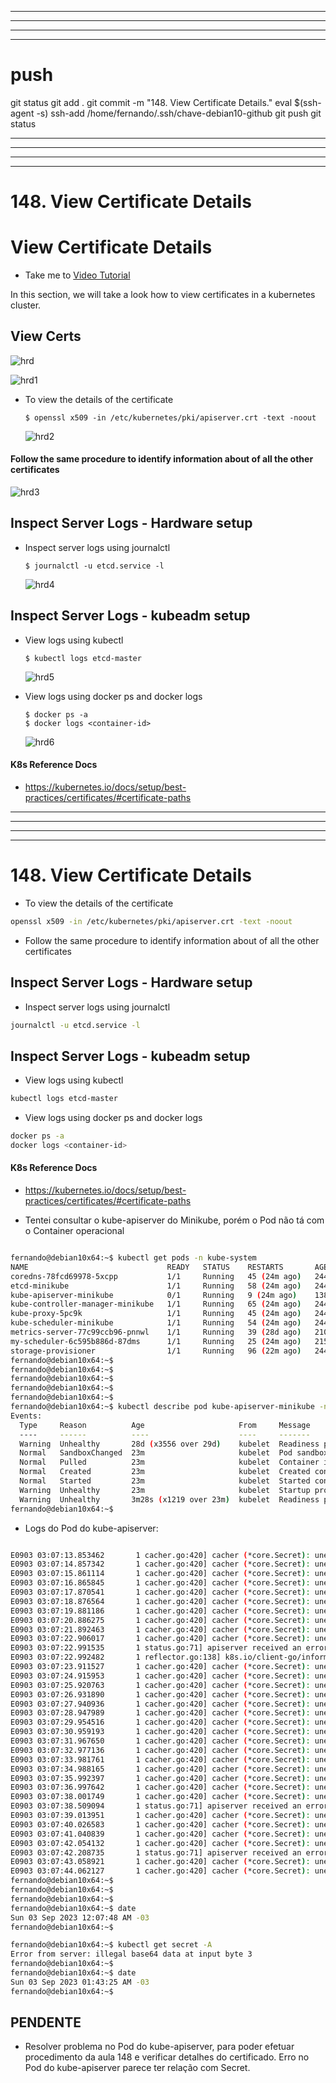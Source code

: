 
------------------------------------------------------------------------------------------------------------------------------------------------------
------------------------------------------------------------------------------------------------------------------------------------------------------
------------------------------------------------------------------------------------------------------------------------------------------------------
------------------------------------------------------------------------------------------------------------------------------------------------------
# push

git status
git add .
git commit -m "148. View Certificate Details."
eval $(ssh-agent -s)
ssh-add /home/fernando/.ssh/chave-debian10-github
git push
git status



------------------------------------------------------------------------------------------------------------------------------------------------------
------------------------------------------------------------------------------------------------------------------------------------------------------
------------------------------------------------------------------------------------------------------------------------------------------------------
------------------------------------------------------------------------------------------------------------------------------------------------------
# 148. View Certificate Details

# View Certificate Details
  - Take me to [Video Tutorial](https://kodekloud.com/topic/view-certificate-details/)
  
In this section, we will take a look how to view certificates in a kubernetes cluster.

## View Certs 
 ![hrd](../../images/hrd.PNG)

 ![hrd1](../../images/hrd1.PNG)
 
 - To view the details of the certificate
   ```
   $ openssl x509 -in /etc/kubernetes/pki/apiserver.crt -text -noout
   ```
   
   ![hrd2](../../images/hrd2.PNG)
   
#### Follow the same procedure to identify information about of all the other certificates

   ![hrd3](../../images/hrd3.PNG)
   
## Inspect Server Logs - Hardware setup
- Inspect server logs using journalctl
  ```
  $ journalctl -u etcd.service -l
  ```
  
  ![hrd4](../../images/hrd4.PNG)
  
## Inspect Server Logs - kubeadm setup
- View logs using kubectl
  ```
  $ kubectl logs etcd-master
  ```
  ![hrd5](../../images/hrd5.PNG)
  
- View logs using docker ps and docker logs
  ```
  $ docker ps -a
  $ docker logs <container-id>
  ```
  ![hrd6](../../images/hrd6.PNG)
  
#### K8s Reference Docs
- https://kubernetes.io/docs/setup/best-practices/certificates/#certificate-paths
  
  

  

   
   





------------------------------------------------------------------------------------------------------------------------------------------------------
------------------------------------------------------------------------------------------------------------------------------------------------------
------------------------------------------------------------------------------------------------------------------------------------------------------
------------------------------------------------------------------------------------------------------------------------------------------------------
# 148. View Certificate Details

- To view the details of the certificate

~~~~bash
openssl x509 -in /etc/kubernetes/pki/apiserver.crt -text -noout
~~~~


- Follow the same procedure to identify information about of all the other certificates

   



## Inspect Server Logs - Hardware setup

- Inspect server logs using journalctl
~~~~bash
journalctl -u etcd.service -l
~~~~
  


  
## Inspect Server Logs - kubeadm setup

- View logs using kubectl

~~~~bash
kubectl logs etcd-master
~~~~



  
- View logs using docker ps and docker logs

~~~~bash
docker ps -a
docker logs <container-id>
~~~~



  
#### K8s Reference Docs
- https://kubernetes.io/docs/setup/best-practices/certificates/#certificate-paths
  
  







- Tentei consultar o kube-apiserver do Minikube, porém o Pod não tá com o Container operacional

~~~~bash

fernando@debian10x64:~$ kubectl get pods -n kube-system
NAME                               READY   STATUS    RESTARTS       AGE
coredns-78fcd69978-5xcpp           1/1     Running   45 (24m ago)   244d
etcd-minikube                      1/1     Running   58 (24m ago)   244d
kube-apiserver-minikube            0/1     Running   9 (24m ago)    138d
kube-controller-manager-minikube   1/1     Running   65 (24m ago)   244d
kube-proxy-5pc9k                   1/1     Running   45 (24m ago)   244d
kube-scheduler-minikube            1/1     Running   54 (24m ago)   244d
metrics-server-77c99ccb96-pnnwl    1/1     Running   39 (28d ago)   210d
my-scheduler-6c595b886d-87dms      1/1     Running   25 (24m ago)   215d
storage-provisioner                1/1     Running   96 (22m ago)   244d
fernando@debian10x64:~$
fernando@debian10x64:~$
fernando@debian10x64:~$
fernando@debian10x64:~$
fernando@debian10x64:~$
fernando@debian10x64:~$ kubectl describe pod kube-apiserver-minikube -n kube-system | tail
Events:
  Type     Reason          Age                     From     Message
  ----     ------          ----                    ----     -------
  Warning  Unhealthy       28d (x3556 over 29d)    kubelet  Readiness probe failed: HTTP probe failed with statuscode: 500
  Normal   SandboxChanged  23m                     kubelet  Pod sandbox changed, it will be killed and re-created.
  Normal   Pulled          23m                     kubelet  Container image "k8s.gcr.io/kube-apiserver:v1.22.2" already present on machine
  Normal   Created         23m                     kubelet  Created container kube-apiserver
  Normal   Started         23m                     kubelet  Started container kube-apiserver
  Warning  Unhealthy       23m                     kubelet  Startup probe failed: HTTP probe failed with statuscode: 403
  Warning  Unhealthy       3m28s (x1219 over 23m)  kubelet  Readiness probe failed: HTTP probe failed with statuscode: 500
fernando@debian10x64:~$

~~~~




- Logs do Pod do kube-apiserver:

~~~~bash

E0903 03:07:13.853462       1 cacher.go:420] cacher (*core.Secret): unexpected ListAndWatch error: failed to list *core.Secret: illegal base64 data at input byte 3; reinitializing...
E0903 03:07:14.857342       1 cacher.go:420] cacher (*core.Secret): unexpected ListAndWatch error: failed to list *core.Secret: illegal base64 data at input byte 3; reinitializing...
E0903 03:07:15.861114       1 cacher.go:420] cacher (*core.Secret): unexpected ListAndWatch error: failed to list *core.Secret: illegal base64 data at input byte 3; reinitializing...
E0903 03:07:16.865845       1 cacher.go:420] cacher (*core.Secret): unexpected ListAndWatch error: failed to list *core.Secret: illegal base64 data at input byte 3; reinitializing...
E0903 03:07:17.870541       1 cacher.go:420] cacher (*core.Secret): unexpected ListAndWatch error: failed to list *core.Secret: illegal base64 data at input byte 3; reinitializing...
E0903 03:07:18.876564       1 cacher.go:420] cacher (*core.Secret): unexpected ListAndWatch error: failed to list *core.Secret: illegal base64 data at input byte 3; reinitializing...
E0903 03:07:19.881186       1 cacher.go:420] cacher (*core.Secret): unexpected ListAndWatch error: failed to list *core.Secret: illegal base64 data at input byte 3; reinitializing...
E0903 03:07:20.886275       1 cacher.go:420] cacher (*core.Secret): unexpected ListAndWatch error: failed to list *core.Secret: illegal base64 data at input byte 3; reinitializing...
E0903 03:07:21.892463       1 cacher.go:420] cacher (*core.Secret): unexpected ListAndWatch error: failed to list *core.Secret: illegal base64 data at input byte 3; reinitializing...
E0903 03:07:22.906017       1 cacher.go:420] cacher (*core.Secret): unexpected ListAndWatch error: failed to list *core.Secret: illegal base64 data at input byte 3; reinitializing...
E0903 03:07:22.991535       1 status.go:71] apiserver received an error that is not an metav1.Status: 3: illegal base64 data at input byte 3
E0903 03:07:22.992482       1 reflector.go:138] k8s.io/client-go/informers/factory.go:134: Failed to watch *v1.Secret: failed to list *v1.Secret: illegal base64 data at input byte 3
E0903 03:07:23.911527       1 cacher.go:420] cacher (*core.Secret): unexpected ListAndWatch error: failed to list *core.Secret: illegal base64 data at input byte 3; reinitializing...
E0903 03:07:24.915953       1 cacher.go:420] cacher (*core.Secret): unexpected ListAndWatch error: failed to list *core.Secret: illegal base64 data at input byte 3; reinitializing...
E0903 03:07:25.920763       1 cacher.go:420] cacher (*core.Secret): unexpected ListAndWatch error: failed to list *core.Secret: illegal base64 data at input byte 3; reinitializing...
E0903 03:07:26.931890       1 cacher.go:420] cacher (*core.Secret): unexpected ListAndWatch error: failed to list *core.Secret: illegal base64 data at input byte 3; reinitializing...
E0903 03:07:27.940936       1 cacher.go:420] cacher (*core.Secret): unexpected ListAndWatch error: failed to list *core.Secret: illegal base64 data at input byte 3; reinitializing...
E0903 03:07:28.947989       1 cacher.go:420] cacher (*core.Secret): unexpected ListAndWatch error: failed to list *core.Secret: illegal base64 data at input byte 3; reinitializing...
E0903 03:07:29.954516       1 cacher.go:420] cacher (*core.Secret): unexpected ListAndWatch error: failed to list *core.Secret: illegal base64 data at input byte 3; reinitializing...
E0903 03:07:30.959193       1 cacher.go:420] cacher (*core.Secret): unexpected ListAndWatch error: failed to list *core.Secret: illegal base64 data at input byte 3; reinitializing...
E0903 03:07:31.967650       1 cacher.go:420] cacher (*core.Secret): unexpected ListAndWatch error: failed to list *core.Secret: illegal base64 data at input byte 3; reinitializing...
E0903 03:07:32.977136       1 cacher.go:420] cacher (*core.Secret): unexpected ListAndWatch error: failed to list *core.Secret: illegal base64 data at input byte 3; reinitializing...
E0903 03:07:33.981761       1 cacher.go:420] cacher (*core.Secret): unexpected ListAndWatch error: failed to list *core.Secret: illegal base64 data at input byte 3; reinitializing...
E0903 03:07:34.988165       1 cacher.go:420] cacher (*core.Secret): unexpected ListAndWatch error: failed to list *core.Secret: illegal base64 data at input byte 3; reinitializing...
E0903 03:07:35.992397       1 cacher.go:420] cacher (*core.Secret): unexpected ListAndWatch error: failed to list *core.Secret: illegal base64 data at input byte 3; reinitializing...
E0903 03:07:36.997642       1 cacher.go:420] cacher (*core.Secret): unexpected ListAndWatch error: failed to list *core.Secret: illegal base64 data at input byte 3; reinitializing...
E0903 03:07:38.001749       1 cacher.go:420] cacher (*core.Secret): unexpected ListAndWatch error: failed to list *core.Secret: illegal base64 data at input byte 3; reinitializing...
E0903 03:07:38.509094       1 status.go:71] apiserver received an error that is not an metav1.Status: 3: illegal base64 data at input byte 3
E0903 03:07:39.013951       1 cacher.go:420] cacher (*core.Secret): unexpected ListAndWatch error: failed to list *core.Secret: illegal base64 data at input byte 3; reinitializing...
E0903 03:07:40.026583       1 cacher.go:420] cacher (*core.Secret): unexpected ListAndWatch error: failed to list *core.Secret: illegal base64 data at input byte 3; reinitializing...
E0903 03:07:41.040839       1 cacher.go:420] cacher (*core.Secret): unexpected ListAndWatch error: failed to list *core.Secret: illegal base64 data at input byte 3; reinitializing...
E0903 03:07:42.054132       1 cacher.go:420] cacher (*core.Secret): unexpected ListAndWatch error: failed to list *core.Secret: illegal base64 data at input byte 3; reinitializing...
E0903 03:07:42.208735       1 status.go:71] apiserver received an error that is not an metav1.Status: 3: illegal base64 data at input byte 3
E0903 03:07:43.058921       1 cacher.go:420] cacher (*core.Secret): unexpected ListAndWatch error: failed to list *core.Secret: illegal base64 data at input byte 3; reinitializing...
E0903 03:07:44.062127       1 cacher.go:420] cacher (*core.Secret): unexpected ListAndWatch error: failed to list *core.Secret: illegal base64 data at input byte 3; reinitializing...
fernando@debian10x64:~$
fernando@debian10x64:~$
fernando@debian10x64:~$
fernando@debian10x64:~$ date
Sun 03 Sep 2023 12:07:48 AM -03
fernando@debian10x64:~$

fernando@debian10x64:~$ kubectl get secret -A
Error from server: illegal base64 data at input byte 3
fernando@debian10x64:~$
fernando@debian10x64:~$ date
Sun 03 Sep 2023 01:43:25 AM -03
fernando@debian10x64:~$

~~~~






## PENDENTE
- Resolver problema no Pod do kube-apiserver, para poder efetuar procedimento da aula 148 e verificar detalhes do certificado.
        Erro   no Pod do kube-apiserver parece ter relação com Secret.

